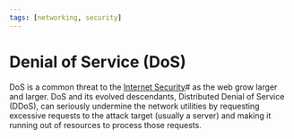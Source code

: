```yaml
---
tags: [networking, security]
---
```


# Denial of Service (DoS)

DoS is a common threat to the [Internet Security](202209262108.md)# as the web
grow larger and larger. DoS and its evolved descendants, Distributed Denial of
Service (DDoS), can seriously undermine the network utilities by requesting
excessive requests to the attack target (usually a server) and making it running
out of resources to process those requests.
